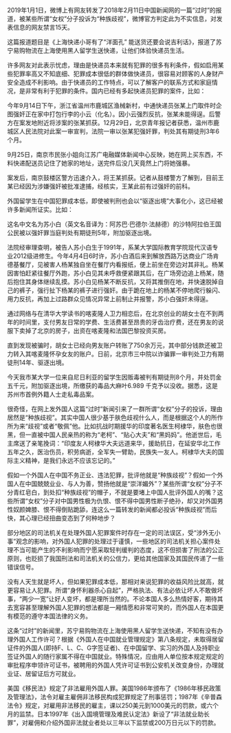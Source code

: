 2019年1月1日，微博上有网友转发了2018年2月11日中国新闻网的一篇“过时”的报道，被某些所谓“女权”分子投诉为“种族歧视”，微博官方判定此为不实信息，对发表信息的网友禁言15天。



这篇报道题目是《上海快递小哥有了“洋面孔” 能送货还要会说吉利话》，报道了苏宁易购物流在上海使用黑人留学生送快递，让他们体验快递员生活。



许多网友对此表示忧虑，理由是快递员本来就有犯罪的很多有利条件，假如启用某些犯罪率高又不知底细、犯罪成本很低的群体做快递员，很容易对顾客的人身财产安全造成不利影响。由于快递员的工作特点，可以了解客户的联系方式和家庭情况，是非常有利于犯罪的条件。国内已经有多起快递员犯罪的案件，比如：



今年9月14日下午，浙江省温州市鹿城区渔械新村，中通快递员张某上门取件时企图强奸正在家中打包行李的小云（化名）。因小云强烈反抗，张某未能得逞。后警方在案发地附近将涉案的张某抓获。12月29日，北京青年报记者获悉，温州市鹿城区人民法院对此案一审宣判，法院一审以张某犯强奸罪，判处其有期徒刑3年6个月。



9月25日，南京市民张小姐向江苏广电融媒体新闻中心反映，她在网上买东西，不料快递配送员记住了她家的地址，送完件后没几天竟然上门将她强暴。



案发后，南京鼓楼区警方迅速介入，将王某抓获。记者从鼓楼警方了解到，目前王某已经因为涉嫌强奸被批准逮捕，经核实，王某此前有过强奸的前科。



外国留学生在中国犯罪成本低，即使被判刑也会以“驱逐出境”大事化小，这已经被许多新闻所证实。比如：



这名中文名为苏小白（英文名音译为：阿苏巴·巴德尔·法赫德）的沙特阿拉伯王国公民被以强奸罪当庭判处有期徒刑5年，附加驱逐出境。



法院经审理查明，被告人苏小白生于1991年，系某大学国际教育学院现代汉语专业2012级进修生。今年4月4日6时许，苏小白酒后来到解放西路万达商业广场肯德基餐厅，见被害人杨某独自坐在餐厅内看报纸，便上前坐在旁边对其非礼。杨某因害怕赶紧往餐厅外跑，苏小白见其未呼救便紧跟其后，在广场旁边追上杨某，随后抱住其身体继续乱摸。苏小白见杨某不断反抗，又将其推倒在地，并快速脱掉自己的裤子，强行扯下杨某的裤子进行强奸。由于跪在地上的杨某不停地爬行躲闪、用力反抗，再加上过路群众见情况异常上前制止并报警，苏小白强奸未得逞。



通过网络与在清华大学读书的喀麦隆人卫力相恋后，在北京创业的胡女士在不到两年的时间里，支付男友日常的学费、生活费甚至昂贵的牙齿治疗费，还在男友的说服下卖掉了北京的房子，出资在喀麦隆和法国巴黎投资买房。



直到发现被骗时，胡女士已经向男友账户转账了750余万元，其中部分钱款还被卫力转入其喀麦隆怀孕女友的账户。日前，北京市三中院以诈骗罪一审判处卫力有期徒刑14年、驱逐出境。



今天我市某大学一位来自尼日利亚的留学生因贩毒被判有期徒刑8个月，并处罚金五千元，附加驱逐出境，所缴获的毒品大麻叶6.989 千克予以没收。据悉，这是苏州市首例外籍人士走私毒品案。



很奇怪，在网上发外国人这篇“过时”新闻引来了一群所谓“女权”分子的投诉，理由居然是“种族歧视”。其实中国人很少基于肤色歧视什么人，而是根据这个人的所作所为来“歧视”或者“敬佩”他。比如抗战时期援华的印度著名医生柯棣华，肤色也很黑，但一直被中国人民亲热的称为“老柯”、“贴心大夫”和“黑妈妈”。他逝世后，毛主席送了亲笔挽词：“印度友人柯棣华大夫远道来华，援助抗日，在延安华北工作五年之久，医治伤员，积劳病逝，全军失一臂助，民族失一友人。柯棣华大夫的国际主义精神，是我们永远不应该忘记的。”



假如一个外国人在中国不务正业、违法犯罪，批评他就是“种族歧视”？假如一个外国人在中国兢兢业业、与人为善，赞扬他就是“崇洋媚外”？某些所谓“女权”分子不分青红皂白，到处扣“种族歧视”的帽子，不就是要堵上中国人批评外国人的嘴？这些所谓“女权”分子对中国男性极为仇恨、恨不得中国男性断子绝孙，却又对外国男性奴颜婢膝、恨不得倒贴跪舔，连这么一篇转发的新闻都必投诉“种族歧视”而后快，其心理已经扭曲变态到了何种地步？



部分地区的司法机关在处理外国人犯罪案件时存在一定的司法误区，受“涉外无小事”观念的影响，对外国人犯罪的处理过于谨慎，一些地区的司法机关担心案件处理不当可能产生的不利影响而宁愿采取轻判缓判的态度，这不但损害了刑法的公正原则，也贬损了我国刑法和司法机关的公信力，更给其他国家及其国民传递了一些错误信号。



没有人天生就是坏人，但如果犯罪成本低，那相对来说犯罪的收益风险比就高，就更容易让人犯罪。所谓“身怀利器杀心自起”，严格执法、有法必依让坏人不敢做坏事，“两少一宽”让好人变坏，都是理所当然的。不论本国人多么热情好客，期待其去宽容甚至理解外国人犯罪的想法都是一厢情愿和非常可笑的，而外国人在本国更有模范的遵守本国法律的义务。



这条“过时”的新闻里，苏宁易购物流在上海使用黑人留学生送快递，不知有没有办理外国人工作许可？根据《外国人在中国就业管理规定》第八条规定，未取得居留证件的外国人(即持F、L、C、G字签证者)、在中国留学、实习的外国人及持职业签证外国人的随行家属不得在中国就业。特殊情况，应由用人单位按本规定规定的审批程序申领许可证书，被聘用的外国人凭许可证书到公安机关改变身份，办理就业证、居留证后方可就业。



美国《移民法》规定了非法雇用外国人罪。美国1986年颁布了《1986年移民政策及管理法》，法令对雇主雇佣非法移民构成犯罪规定了刑事惩罚；1987年《辛普森法令》规定，对雇用非法移民的雇主，课以250美元到1000美元的罚款，或六个月的监禁。日本1997年《出入国境管理及难民认定法》新设了“非法就业助长罪”，对雇佣和介绍外国非法就业者处以三年以下监禁或200万日元以下的罚款。

